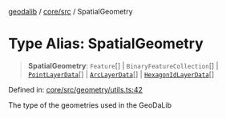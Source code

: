 [geodalib](../../../modules.md) / [core/src](../index.md) / SpatialGeometry

# Type Alias: SpatialGeometry

> **SpatialGeometry**: `Feature`[] \| `BinaryFeatureCollection`[] \| [`PointLayerData`](PointLayerData.md)[] \| [`ArcLayerData`](ArcLayerData.md)[] \| [`HexagonIdLayerData`](HexagonIdLayerData.md)[]

Defined in: [core/src/geometry/utils.ts:42](https://github.com/GeoDaCenter/geoda-lib/blob/04471ecd75dbfe13a0a0fbff4b6e7d785ad0f8e7/js/packages/core/src/geometry/utils.ts#L42)

The type of the geometries used in the GeoDaLib
